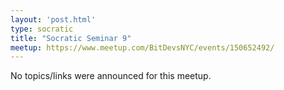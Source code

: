 ```yaml
---
layout: 'post.html'
type: socratic
title: "Socratic Seminar 9"
meetup: https://www.meetup.com/BitDevsNYC/events/150652492/
---
```


No topics/links were announced for this meetup.
